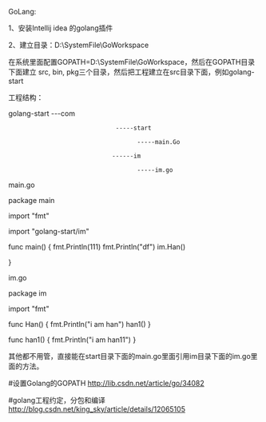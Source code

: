 GoLang:


1、安装Intellij idea 的golang插件

2、建立目录：D:\SystemFile\GoWorkspace

在系统里面配置GOPATH=D:\SystemFile\GoWorkspace，然后在GOPATH目录下面建立 src, bin, pkg三个目录，然后把工程建立在src目录下面，例如golang-start

工程结构：

golang-start ---com

                                  -----start

                                        -----main.Go

                                 ------im

                                        -----im.go

main.go

package main

import "fmt"

import "golang-start/im"

func main() {
       fmt.Println(111)
       fmt.Println("df")
       im.Han()

}


im.go


package im

import "fmt"

func Han() {
       fmt.Println("i am han")
       han1()
}

func han1() {
       fmt.Println("i am han11")
}


其他都不用管，直接能在start目录下面的main.go里面引用im目录下面的im.go里面的方法。

























#设置Golang的GOPATH
http://lib.csdn.net/article/go/34082

#golang工程约定，分包和编译
http://blog.csdn.net/king_sky/article/details/12065105






